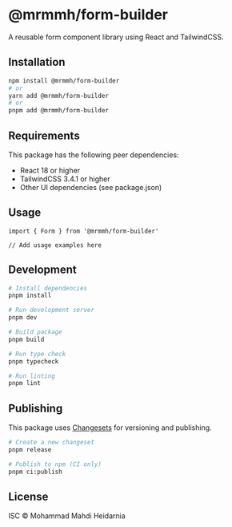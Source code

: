 # @mrmmh/form-builder

A reusable form component library using React and TailwindCSS.

## Installation

```bash
npm install @mrmmh/form-builder
# or
yarn add @mrmmh/form-builder
# or
pnpm add @mrmmh/form-builder
```

## Requirements

This package has the following peer dependencies:
- React 18 or higher
- TailwindCSS 3.4.1 or higher
- Other UI dependencies (see package.json)

## Usage

```tsx
import { Form } from '@mrmmh/form-builder'

// Add usage examples here
```

## Development

```bash
# Install dependencies
pnpm install

# Run development server
pnpm dev

# Build package
pnpm build

# Run type check
pnpm typecheck

# Run linting
pnpm lint
```

## Publishing

This package uses [Changesets](https://github.com/changesets/changesets) for versioning and publishing.

```bash
# Create a new changeset
pnpm release

# Publish to npm (CI only)
pnpm ci:publish
```

## License

ISC © Mohammad Mahdi Heidarnia
